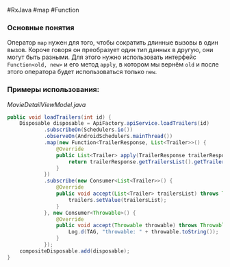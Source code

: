 #RxJava #map #Function 
### Основные понятия

Оператор `map` нужен для того, чтобы сократить длинные вызовы в один вызов. Короче говоря он преобразует один тип данных в другую, они могут быть разными. Для этого нужно использовать интерфейс `Function<old, new>` и его метод `apply`, в котором мы вернём `old` и после этого оператора будет использоваться только `new`.
### Примеры использования:

*MovieDetailViewModel.java*
```java
public void loadTrailers(int id) {  
    Disposable disposable = ApiFactory.apiService.loadTrailers(id)  
            .subscribeOn(Schedulers.io())  
            .observeOn(AndroidSchedulers.mainThread())  
            .map(new Function<TrailerResponse, List<Trailer>>() {  
                @Override  
                public List<Trailer> apply(TrailerResponse trailerResponse) throws Throwable {  
                    return trailerResponse.getTrailersList().getTrailers();  
                }  
            })  
            .subscribe(new Consumer<List<Trailer>>() {  
                @Override  
                public void accept(List<Trailer> trailersList) throws Throwable {  
                    trailers.setValue(trailersList);  
                }  
            }, new Consumer<Throwable>() {  
                @Override  
                public void accept(Throwable throwable) throws Throwable {  
                    Log.d(TAG, "throwable: " + throwable.toString());  
                }  
            });  
    compositeDisposable.add(disposable);  
}
```
